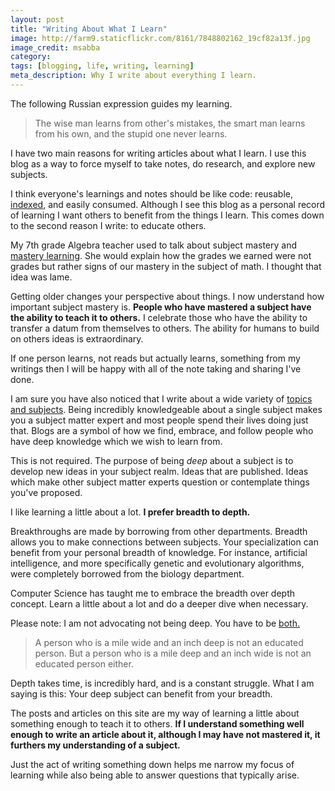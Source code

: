 ```yaml
---
layout: post
title: "Writing About What I Learn"
image: http://farm9.staticflickr.com/8161/7848802162_19cf82a13f.jpg
image_credit: msabba
category: 
tags: [blogging, life, writing, learning]
meta_description: Why I write about everything I learn.
---
```

The following Russian expression guides my learning.

> The wise man learns from other's mistakes, the smart man learns from his own, and the stupid one never learns.

I have two main reasons for writing articles about what I learn. I use this blog as a way to force myself to take notes, do research, and explore new subjects.

I think everyone's learnings and notes should be like code: reusable, [indexed](/tags), and easily consumed. Although I see this blog as a personal record of learning I want others to benefit from the things I learn. This comes down to the second reason I write: to educate others.
 
My 7th grade Algebra teacher used to talk about subject mastery and [mastery learning](http://chiron.valdosta.edu/whuitt/files/mastlear.html). She would explain how the grades we earned were not grades but rather signs of our mastery in the subject of math. I thought that idea was lame.

Getting older changes your perspective about things. I now understand how important subject mastery is. __People who have mastered a subject have the ability to teach it to others.__ I celebrate those who have the ability to transfer a datum from themselves to others. The ability for humans to build on others ideas is extraordinary.

If one person learns, not reads but actually learns, something from my writings then I will be happy with all of the note taking and sharing I've done.

I am sure you have also noticed that I write about a wide variety of [topics and subjects](/tags). Being incredibly knowledgeable about a single subject makes you a subject matter expert and most people spend their lives doing just that. Blogs are a symbol of how we find, embrace, and follow people who have deep knowledge which we wish to learn from.

This is not required. The purpose of being _deep_ about a subject is to develop new ideas in your subject realm. Ideas that are published. Ideas which make other subject matter experts question or contemplate things you've proposed.

I like learning a little about a lot. __I prefer breadth to depth.__ 

Breakthroughs are made by borrowing from other departments. Breadth allows you to make connections between subjects. Your specialization can benefit from your personal breadth of knowledge. For instance, artificial intelligence, and more specifically genetic and evolutionary algorithms, were completely borrowed from the biology department. 

Computer Science has taught me to embrace the breadth over depth concept. Learn a little about a lot and do a deeper dive when necessary. 

Please note: I am not advocating not being deep. You have to be [both.](http://www.av8n.com/physics/breadth-depth.htm)

> A person who is a mile wide and an inch deep is not an educated person. But a person who is a mile deep and an inch wide is not an educated person either.

Depth takes time, is incredibly hard, and is a constant struggle. What I am saying is this: Your deep subject can benefit from your breadth.

The posts and articles on this site are my way of learning a little about something enough to teach it to others. __If I understand something well enough to write an article about it, although I may have not mastered it, it furthers my understanding of a subject.__

Just the act of writing something down helps me narrow my focus of learning while also being able to answer questions that typically arise.